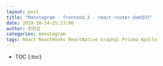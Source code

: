 ```yaml
---
layout: post
title: "Manstagram - frontend.3 - react-router-dom정리"
date: 2019-10-14-15:23:00
author: 한만섭
categories: manstagram
tags: React ReactHooks ReactNative Graphql Prisma Apollo
---
```




* TOC
{:toc}



